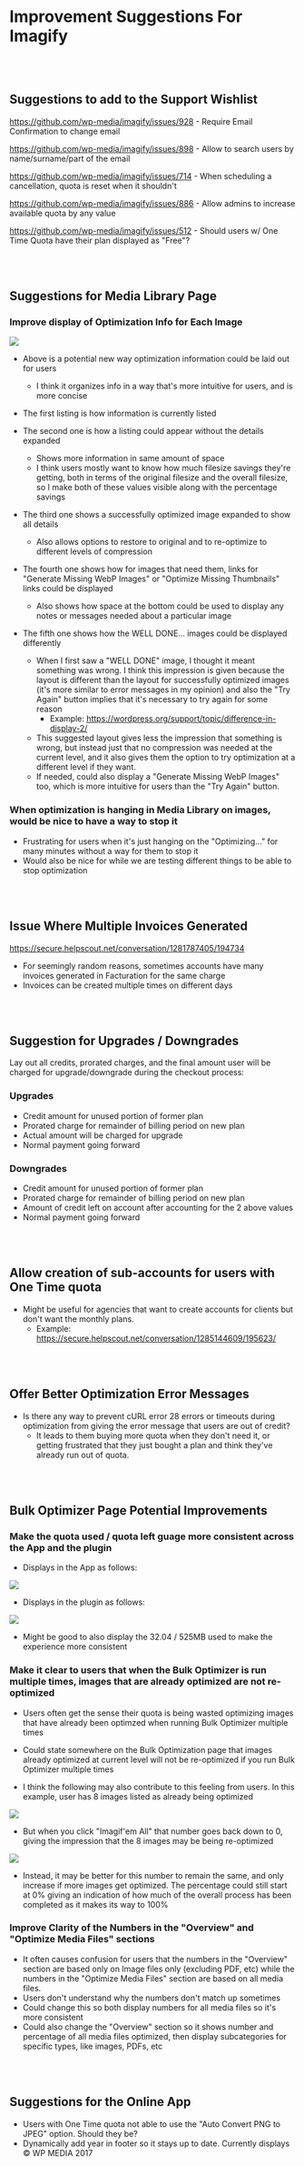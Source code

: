# Improvement Suggestions For Imagify
<br><br>
## Suggestions to add to the Support Wishlist

https://github.com/wp-media/imagify/issues/928 - Require Email Confirmation to change email

https://github.com/wp-media/imagify/issues/898 - Allow to search users by name/surname/part of the email

https://github.com/wp-media/imagify/issues/714 - When scheduling a cancellation, quota is reset when it shouldn't

https://github.com/wp-media/imagify/issues/886 - Allow admins to increase available quota by any value

https://github.com/wp-media/imagify/issues/512 - Should users w/ One Time Quota have their plan displayed as "Free"?


<br><br>
## Suggestions for Media Library Page

### Improve display of Optimization Info for Each Image
<img src="https://pouch.jumpshare.com/preview/K7S3IS-H7yBXnx3vGl32GGOxImmOpf129e_SMzcYN8Aa4uy9A1Ba1TTVvP4qjrmsf63qNfoycMkzK69U8Y6-bjJprjKJn4snkOQIlHyX-Do">

- Above is a potential new way optimization information could be laid out for users
  - I think it organizes info in a way that's more intuitive for users, and is more concise

- The first listing is how information is currently listed

- The second one is how a listing could appear without the details expanded
  - Shows more information in same amount of space
  - I think users mostly want to know how much filesize savings they're getting, both in terms of the original filesize and the overall filesize, so I make both of these values visible along with the percentage savings

- The third one shows a successfully optimized image expanded to show all details
  - Also allows options to restore to original and to re-optimize to different levels of compression

- The fourth one shows how for images that need them, links for "Generate Missing WebP Images" or "Optimize Missing Thumbnails" links could be displayed
  - Also shows how space at the bottom could be used to display any notes or messages needed about a particular image

- The fifth one shows how the WELL DONE... images could be displayed differently
  - When I first saw a "WELL DONE" image, I thought it meant something was wrong. I think this impression is given because the layout is different than the layout for successfully optimized images (it's more similar to error messages in my opinion) and also the "Try Again" button implies that it's necessary to try again for some reason
    - Example: https://wordpress.org/support/topic/difference-in-display-2/
  - This suggested layout gives less the impression that something is wrong, but instead just that no compression was needed at the current level, and it also gives them the option to try optimization at a different level if they want.
  - If needed, could also display a "Generate Missing WebP Images" too, which is more intuitive for users than the "Try Again" button.

### When optimization is hanging in Media Library on images, would be nice to have a way to stop it
- Frustrating for users when it's just hanging on the "Optimizing..." for many minutes without a way for them to stop it
- Would also be nice for while we are testing different things to be able to stop optimization


<br><br>
## Issue Where Multiple Invoices Generated
https://secure.helpscout.net/conversation/1281787405/194734 <br>
- For seemingly random reasons, sometimes accounts have many invoices generated in Facturation for the same charge
- Invoices can be created multiple times on different days

<br><br>
## Suggestion for Upgrades / Downgrades
Lay out all credits, prorated charges, and the final amount user will be charged for upgrade/downgrade during the checkout process:
### Upgrades
- Credit amount for unused portion of former plan
- Prorated charge for remainder of billing period on new plan
- Actual amount will be charged for upgrade
- Normal payment going forward
### Downgrades
- Credit amount for unused portion of former plan
- Prorated charge for remainder of billing period on new plan
- Amount of credit left on account after accounting for the 2 above values
- Normal payment going forward

<br><br>
## Allow creation of sub-accounts for users with One Time quota
- Might be useful for agencies that want to create accounts for clients but don't want the monthly plans.
  - Example: https://secure.helpscout.net/conversation/1285144609/195623/

<br><br>
## Offer Better Optimization Error Messages
- Is there any way to prevent cURL error 28 errors or timeouts during optimization from giving the error message that users are out of credit?
    - It leads to them buying more quota when they don't need it, or getting frustrated that they just bought a plan and think they've already run out of quota.
    

<br><br>
## Bulk Optimizer Page Potential Improvements


### Make the quota used / quota left guage more consistent across the App and the plugin

- Displays in the App as follows:
<img src="https://pouch.jumpshare.com/preview/nZUJmRs3meRDAfTSeYcQv1f7wtvt_ayaEE0sEXybf106FS-nm-4J1zGXh8_fwvBM4nT8TF0cwvWIuCpsXrIWFxA1jQB_zmxltR5bgJ1-nls">

- Displays in the plugin as follows:
<img src="https://pouch.jumpshare.com/preview/8aWzLmEJJa5avwJBWpSKm2oB-ZawhDZJYsFZfVDfcK5tUzkyw7kT5w9iBC9U7P6NzQ0E0q2ZR4Du4OGEGOAEGBA1jQB_zmxltR5bgJ1-nls">

- Might be good to also display the 32.04 / 525MB used to make the experience more consistent


### Make it clear to users that when the Bulk Optimizer is run multiple times, images that are already optimized are not re-optimized

- Users often get the sense their quota is being wasted optimizing images that have already been optimzed when running Bulk Optimizer multiple times

- Could state somewhere on the Bulk Optimization page that images already optimized at current level will not be re-optimized if you run Bulk Optimizer multiple times

- I think the following may also contribute to this feeling from users. In this example, user has 8 images listed as already being optimized
<img src="https://pouch.jumpshare.com/preview/E1CFhOlj86te4zy-4CNIHHR2FewBH3aRF-NtmYxEHGTJ2MU80izrmOGS4-hGncMwi87lFnDe0atoAS8kUy9WahA1jQB_zmxltR5bgJ1-nls">

- But when you click "Imagif'em All" that number goes back down to 0, giving the impression that the 8 images may be being re-optimized
<img src="https://pouch.jumpshare.com/preview/AGYx0gOk6nJShNXvBpnd4WNVQ8ONKVhuJ6_lkbCCJnyayo2fiuWwhOiCABOcgBV4EI-tswN7wM1e-3A_ft72VBA1jQB_zmxltR5bgJ1-nls">

- Instead, it may be better for this number to remain the same, and only increase if more images get optimized. The percentage could still start at 0% giving an indication of how much of the overall process has been completed as it makes its way to 100%


### Improve Clarity of the Numbers in the "Overview" and "Optimize Media Files" sections

- It often causes confusion for users that the numbers in the "Overview" section are based only on Image files only (excluding PDF, etc) while the numbers in the "Optimize Media Files" section are based on all media files.
- Users don't understand why the numbers don't match up sometimes
- Could change this so both display numbers for all media files so it's more consistent
- Could also change the "Overview" section so it shows number and percentage of all media files optimized, then display subcategories for specific types, like images, PDFs, etc

<br><br>
## Suggestions for the Online App

- Users with One Time quota not able to use the "Auto Convert PNG to JPEG" option. Should they be?
- Dynamically add year in footer so it stays up to date. Currently displays © WP MEDIA 2017
